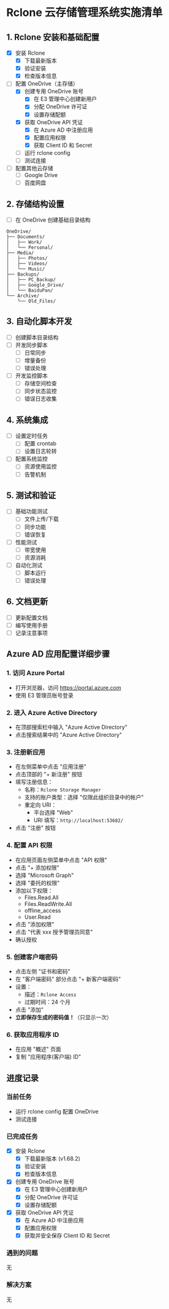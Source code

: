 # Rclone 云存储管理系统实施清单

## 1. Rclone 安装和基础配置
- [x] 安装 Rclone
  - [x] 下载最新版本
  - [x] 验证安装
  - [x] 检查版本信息
- [ ] 配置 OneDrive（主存储）
  - [x] 创建专用 OneDrive 账号
    - [x] 在 E3 管理中心创建新用户
    - [x] 分配 OneDrive 许可证
    - [x] 设置存储配额
  - [x] 获取 OneDrive API 凭证
    - [x] 在 Azure AD 中注册应用
    - [x] 配置应用权限
    - [x] 获取 Client ID 和 Secret
  - [ ] 运行 rclone config
  - [ ] 测试连接
- [ ] 配置其他云存储
  - [ ] Google Drive
  - [ ] 百度网盘

## 2. 存储结构设置
- [ ] 在 OneDrive 创建基础目录结构
```
OneDrive/
├── Documents/
│   ├── Work/
│   └── Personal/
├── Media/
│   ├── Photos/
│   ├── Videos/
│   └── Music/
├── Backups/
│   ├── PC_Backup/
│   ├── Google_Drive/
│   └── BaiduPan/
└── Archive/
    └── Old_Files/
```

## 3. 自动化脚本开发
- [ ] 创建脚本目录结构
- [ ] 开发同步脚本
  - [ ] 日常同步
  - [ ] 增量备份
  - [ ] 错误处理
- [ ] 开发监控脚本
  - [ ] 存储空间检查
  - [ ] 同步状态监控
  - [ ] 错误日志收集

## 4. 系统集成
- [ ] 设置定时任务
  - [ ] 配置 crontab
  - [ ] 设置日志轮转
- [ ] 配置系统监控
  - [ ] 资源使用监控
  - [ ] 告警机制

## 5. 测试和验证
- [ ] 基础功能测试
  - [ ] 文件上传/下载
  - [ ] 同步功能
  - [ ] 错误恢复
- [ ] 性能测试
  - [ ] 带宽使用
  - [ ] 资源消耗
- [ ] 自动化测试
  - [ ] 脚本运行
  - [ ] 错误处理

## 6. 文档更新
- [ ] 更新配置文档
- [ ] 编写使用手册
- [ ] 记录注意事项

## Azure AD 应用配置详细步骤

### 1. 访问 Azure Portal
- 打开浏览器，访问 https://portal.azure.com
- 使用 E3 管理员账号登录

### 2. 进入 Azure Active Directory
- 在顶部搜索栏中输入 "Azure Active Directory"
- 点击搜索结果中的 "Azure Active Directory"

### 3. 注册新应用
- 在左侧菜单中点击 "应用注册"
- 点击顶部的 "+ 新注册" 按钮
- 填写注册信息：
  * 名称：`Rclone Storage Manager`
  * 支持的账户类型：选择 "仅限此组织目录中的帐户"
  * 重定向 URI：
    - 平台选择 "Web"
    - URI 填写：`http://localhost:53682/`
- 点击 "注册" 按钮

### 4. 配置 API 权限
- 在应用页面左侧菜单中点击 "API 权限"
- 点击 "+ 添加权限"
- 选择 "Microsoft Graph"
- 选择 "委托的权限"
- 添加以下权限：
  * Files.Read.All
  * Files.ReadWrite.All
  * offline_access
  * User.Read
- 点击 "添加权限"
- 点击 "代表 xxx 授予管理员同意"
- 确认授权

### 5. 创建客户端密码
- 点击左侧 "证书和密码"
- 在 "客户端密码" 部分点击 "+ 新客户端密码"
- 设置：
  * 描述：`Rclone Access`
  * 过期时间：24 个月
- 点击 "添加"
- **立即保存生成的密码值！**（只显示一次）

### 6. 获取应用程序 ID
- 在应用 "概述" 页面
- 复制 "应用程序(客户端) ID"

## 进度记录

### 当前任务
- 运行 rclone config 配置 OneDrive
- 测试连接

### 已完成任务
- [x] 安装 Rclone
  - [x] 下载最新版本 (v1.68.2)
  - [x] 验证安装
  - [x] 检查版本信息
- [x] 创建专用 OneDrive 账号
  - [x] 在 E3 管理中心创建新用户
  - [x] 分配 OneDrive 许可证
  - [x] 设置存储配额
- [x] 获取 OneDrive API 凭证
  - [x] 在 Azure AD 中注册应用
  - [x] 配置应用权限
  - [x] 获取并安全保存 Client ID 和 Secret

### 遇到的问题
无

### 解决方案
无
